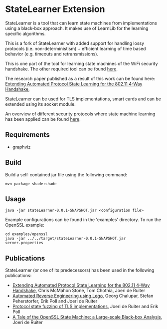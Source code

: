 # StateLearner Extension

StateLearner is a tool that can learn state machines from implementations using a black-box approach. It makes use of LearnLib for the learning specific algorithms.

This is a fork of StateLearner with added support for handling lossy protocols (i.e. non-deterministism) + efficient learning of time based behavior (e.g. timeouts and retransmissions).

This is one part of the tool for learning state machines of the WiFi security handshake. The other required tool can be found [here](https://github.com/ChrisMcMStone/wifi-learner). 

The research paper published as a result of this work can be found here: [Extending Automated Protocol State Learning for the 802.11 4-Way Handshake](http://www.cs.bham.ac.uk/~tpc/Papers/WPAlearning.pdf),

StateLearner can be used for TLS implementations, smart cards and can be extended using its socket module. 

An overview of different security protocols where state machine learning has been applied can be found [here](http://www.cs.ru.nl/~joeri/StateMachineInference.html).

## Requirements

* graphviz

## Build

Build a self-contained jar file using the following command:

`mvn package shade:shade`

## Usage

`java -jar stateLearner-0.0.1-SNAPSHOT.jar <configuration file>`

Example configurations can be found in the 'examples' directory. To run the OpenSSL example:

```
cd examples/openssl
java -jar ../../target/stateLearner-0.0.1-SNAPSHOT.jar server.properties
```

## Publications

StateLearner (or one of its predecessors) has been used in the following publications:
* [Extending Automated Protocol State Learning for the 802.11 4-Way Handshake](http://www.cs.bham.ac.uk/~tpc/Papers/WPAlearning.pdf), Chris McMahon Stone, Tom Chothia, Joeri de Ruiter
* [Automated Reverse Engineering using Lego](https://www.usenix.org/conference/woot14/workshop-program/presentation/chalupar), Georg Chalupar, Stefan Peherstorfer, Erik Poll and Joeri de Ruiter
* [Protocol state fuzzing of TLS implementations](https://www.usenix.org/conference/usenixsecurity15/technical-sessions/presentation/de-ruiter), Joeri de Ruiter and Erik Poll
* [A Tale of the OpenSSL State Machine: a Large-scale Black-box Analysis](http://www.cs.ru.nl/~joeri/papers/nordsec16.pdf), Joeri de Ruiter
